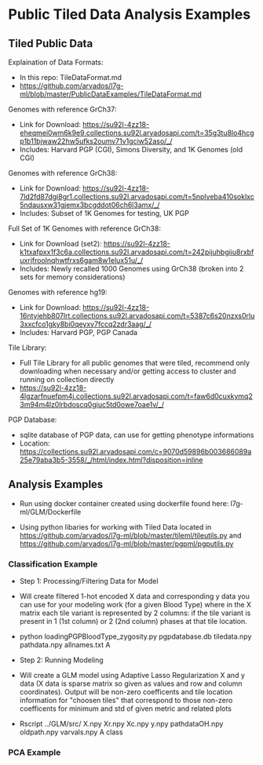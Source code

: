 <h1>Public Tiled Data Analysis Examples</h1>   

<h2>Tiled Public Data</h2>

Explaination of Data Formats:
* In this repo: TileDataFormat.md 
* https://github.com/arvados/l7g-ml/blob/master/PublicDataExamples/TileDataFormat.md

Genomes with reference GrCh37: 
* Link for Download: https://su92l-4zz18-eheqmei0wm6k9e9.collections.su92l.arvadosapi.com/t=35g3tu8lo4hcgp1b11bjwaw22hw5ufks2oumv71v1gciw52aso/_/
* Includes: Harvard PGP (CGI), Simons Diversity, and 1K Genomes (old CGI)

Genomes with reference GrCh38:
* Link for Download: https://su92l-4zz18-7ld2fd87dgi8gr1.collections.su92l.arvadosapi.com/t=5nplveba410soklxc5ndausxw31gjemx3bcgddot06ch6l3amx/_/
* Includes: Subset of 1K Genomes for testing, UK PGP 

Full Set of 1K Genomes with reference GrCh38:
* Link for Download (set2): https://su92l-4zz18-k1txafpxx1f3c6a.collections.su92l.arvadosapi.com/t=242pijuhbgiiu8rxbfuxrjfroolnqhwtfrxs6gam8w1elux51u/_/
* Includes:  Newly recalled 1000 Genomes using GrCh38 (broken into 2 sets for memory considerations)

Genomes with reference hg19:
* Link for Download: https://su92l-4zz18-16ntyiehb807lrt.collections.su92l.arvadosapi.com/t=5387c6s20nzxs0rlu3xxcfco1gky8bi0qeyxv7fccq2zdr3aag/_/
* Includes: Harvard PGP, PGP Canada 

Tile Library:
* Full Tile Library for all public genomes that were tiled, recommend only downloading when necessary and/or getting access to cluster and running on collection directly
* https://su92l-4zz18-4lgzarfnuefpm4j.collections.su92l.arvadosapi.com/t=faw6d0cuxkymq23m94m4lz0lrbdoscq0giuc5td0owe7oae1v/_/ 

PGP Database:
* sqlite database of PGP data, can use for getting phenotype informations
* Location: https://collections.su92l.arvadosapi.com/c=9070d59896b003686089a25e79aba3b5-3558/_/html/index.html?disposition=inline

<h2>Analysis Examples</h2>

* Run using docker container created using dockerfile found here: l7g-ml/GLM/Dockerfile  

* Using python libaries for working with Tiled Data located in https://github.com/arvados/l7g-ml/blob/master/tileml/tileutils.py and https://github.com/arvados/l7g-ml/blob/master/pgpml/pgputils.py 

<h3>Classification Example</h3>

* Step 1: Processing/Filtering Data for Model</li>

* Will create filtered 1-hot encoded X data and corresponding y data you can use for your modeling work (for a given Blood Type) where in the X matrix each tile variant is represented by 2 columns: if the tile variant is present in 1 (1st column) or 2 (2nd column) phases at that tile location.</li>

* python loadingPGPBloodType_zygosity.py pgpdatabase.db tiledata.npy pathdata.npy allnames.txt A

* Step 2: Running Modeling 
* Will create a GLM model using Adaptive Lasso Regularization X and y data (X data is sparse matrix so given as values and row and column coordinates). Output will be non-zero coefficents and tile location information for "choosen tiles" that correspond to those non-zero coefficents for minimum and std of given metric and related plots
* Rscript ../GLM/src/ X.npy Xr.npy Xc.npy y.npy pathdataOH.npy oldpath.npy varvals.npy A class

<h3>PCA Example</h3>
